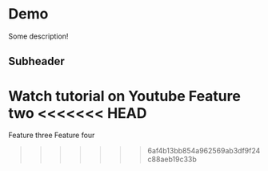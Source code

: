 # Demo

Some description!

## Subheader

Watch tutorial on Youtube
Feature two
<<<<<<< HEAD
=======
Feature three
Feature four
>>>>>>> 6af4b13bb854a962569ab3df9f24c88aeb19c33b
